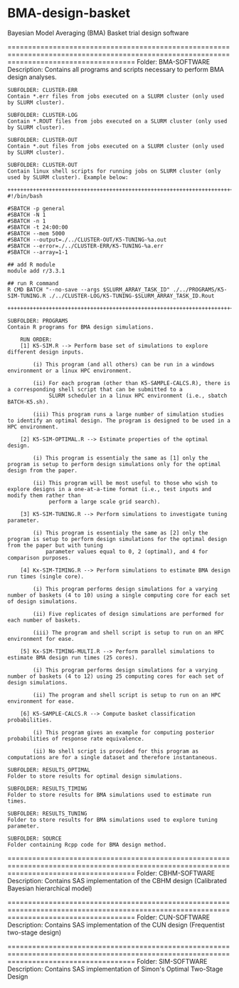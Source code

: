 # BMA-design-basket
Bayesian Model Averaging (BMA) Basket trial design software 


===========================================================================================================================================
Folder: BMA-SOFTWARE
Description: Contains all programs and scripts necessary to perform BMA design analyses.


	SUBFOLDER: CLUSTER-ERR
	Contain *.err files from jobs executed on a SLURM cluster (only used by SLURM cluster).
	
	SUBFOLDER: CLUSTER-LOG
	Contain *.ROUT files from jobs executed on a SLURM cluster (only used by SLURM cluster).	
	
	SUBFOLDER: CLUSTER-OUT
	Contain *.out files from jobs executed on a SLURM cluster (only used by SLURM cluster).	

	SUBFOLDER: CLUSTER-OUT
	Contain linux shell scripts for running jobs on SLURM cluster (only used by SLURM cluster). Example below:
	
	++++++++++++++++++++++++++++++++++++++++++++++++++++++++++++++++++++++++++++++++++++
	#!/bin/bash

	#SBATCH -p general
	#SBATCH -N 1
	#SBATCH -n 1
	#SBATCH -t 24:00:00
	#SBATCH --mem 5000
	#SBATCH --output=./../CLUSTER-OUT/K5-TUNING-%a.out
	#SBATCH --error=./../CLUSTER-ERR/K5-TUNING-%a.err
	#SBATCH --array=1-1

	## add R module
	module add r/3.3.1

	## run R command
	R CMD BATCH "--no-save --args $SLURM_ARRAY_TASK_ID" ./../PROGRAMS/K5-SIM-TUNING.R ./../CLUSTER-LOG/K5-TUNING-$SLURM_ARRAY_TASK_ID.Rout

	++++++++++++++++++++++++++++++++++++++++++++++++++++++++++++++++++++++++++++++++++++

	SUBFOLDER: PROGRAMS
	Contain R programs for BMA design simulations.
	
		RUN ORDER:
		[1] K5-SIM.R --> Perform base set of simulations to explore different design inputs.
		
			(i) This program (and all others) can be run in a windows environment or a linux HPC environment. 
			
			(ii) For each program (other than K5-SAMPLE-CALCS.R), there is a corresponding shell script that can be submitted to a 
			     SLURM scheduler in a linux HPC environment (i.e., sbatch BATCH-K5.sh).
			
			(iii) This program runs a large number of simulation studies to identify an optimal design. The program is designed to be used in a HPC environment.
		
		[2] K5-SIM-OPTIMAL.R --> Estimate properties of the optimal design.
		
			(i) This program is essentialy the same as [1] only the program is setup to perform design simulations only for the optimal design from the paper.
			
			(ii) This program will be most useful to those who wish to explore designs in a one-at-a-time format (i.e., test inputs and modify them rather than
			     perform a large scale grid search).
			
		[3] K5-SIM-TUNING.R	--> Perform simulations to investigate tuning parameter.
		
			(i) This program is essentialy the same as [2] only the program is setup to perform design simulations for the optimal design from the paper but with tuning
			    parameter values equal to 0, 2 (optimal), and 4 for comparison purposes.
			
		[4] Kx-SIM-TIMING.R	--> Perform simulations to estimate BMA design run times (single core).
		
			(i) This program performs design simulations for a varying number of baskets (4 to 10) using a single computing core for each set of design simulations.
			
			(ii) Five replicates of design simulations are performed for each number of baskets.
			
			(iii) The program and shell script is setup to run on an HPC environment for ease.
	
		[5] Kx-SIM-TIMING-MULTI.R --> Perform parallel simulations to estimate BMA design run times (25 cores).
		
			(i) This program performs design simulations for a varying number of baskets (4 to 12) using 25 computing cores for each set of design simulations.	

			(ii) The program and shell script is setup to run on an HPC environment for ease.			
			
		[6] K5-SAMPLE-CALCS.R --> Compute basket classification probabilities.
		
			(i) This program gives an example for computing posterior probabilities of response rate equivalence.

			(ii) No shell script is provided for this program as computations are for a single dataset and therefore instantaneous.
	
	SUBFOLDER: RESULTS_OPTIMAL
	Folder to store results for optimal design simulations.

	SUBFOLDER: RESULTS_TIMING
	Folder to store results for BMA simulations used to estimate run times.
	
	SUBFOLDER: RESULTS_TUNING
	Folder to store results for BMA simulations used to explore tuning parameter.
	
	SUBFOLDER: SOURCE
	Folder containing Rcpp code for BMA design method.	
	
	
===========================================================================================================================================
Folder: CBHM-SOFTWARE
Description: Contains SAS implementation of the CBHM design (Calibrated Bayesian hierarchical model)

===========================================================================================================================================
Folder: CUN-SOFTWARE
Description: Contains SAS implementation of the CUN design (Frequentist two-stage design)

===========================================================================================================================================
Folder: SIM-SOFTWARE
Description: Contains SAS implementation of Simon's Optimal Two-Stage Design 